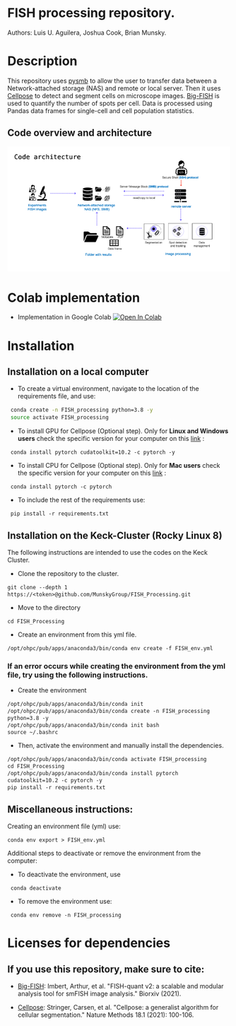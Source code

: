 # FISH processing repository.

Authors: Luis U. Aguilera, Joshua Cook, Brian Munsky.

# Description

This repository uses [pysmb](https://github.com/miketeo/pysmb) to allow the user to transfer data between a Network-attached storage (NAS) and remote or local server. Then it uses [Cellpose](https://github.com/MouseLand/cellpose) to detect and segment cells on microscope images. [Big-FISH](https://github.com/fish-quant/big-fish) is used to quantify the number of spots per cell. Data is processed using Pandas data frames for single-cell and cell population statistics.

## Code overview and architecture

<img src= https://github.com/MunskyGroup/FISH_Processing/raw/main/docs/code_architecture.png alt="drawing" width="1200"/>

# Colab implementation

 * Implementation in Google Colab [![Open In Colab](https://colab.research.google.com/assets/colab-badge.svg)]( https://colab.research.google.com/drive/1CQx4e5MQ0ZsZSQgqtLzVVh53dAg4uaQj?usp=sharing)

# Installation 

## Installation on a local computer

* To create a virtual environment, navigate to the location of the requirements file, and use:
```bash
 conda create -n FISH_processing python=3.8 -y
 source activate FISH_processing
```
* To install GPU for Cellpose (Optional step). Only for **Linux and Windows users** check the specific version for your computer on this [link]( https://pytorch.org/get-started/locally/) :
```
 conda install pytorch cudatoolkit=10.2 -c pytorch -y
```
* To install CPU for Cellpose (Optional step). Only for **Mac users** check the specific version for your computer on this [link]( https://pytorch.org/get-started/locally/) :
```
 conda install pytorch -c pytorch
```
* To include the rest of the requirements use:
```
 pip install -r requirements.txt
```

## Installation on the Keck-Cluster (Rocky Linux 8)

The following instructions are intended to use the codes on the Keck Cluster.

* Clone the repository to the cluster.
```
git clone --depth 1 https://<token>@github.com/MunskyGroup/FISH_Processing.git
```
* Move to the directory
```
cd FISH_Processing 
```
* Create an environment from this yml file.
```
/opt/ohpc/pub/apps/anaconda3/bin/conda env create -f FISH_env.yml
```

###  If an error occurs while creating the environment from the yml file, try using the following instructions.

* Create the environment
```
/opt/ohpc/pub/apps/anaconda3/bin/conda init 
/opt/ohpc/pub/apps/anaconda3/bin/conda create -n FISH_processing python=3.8 -y
/opt/ohpc/pub/apps/anaconda3/bin/conda init bash
source ~/.bashrc
```

* Then, activate the environment and manually install the dependencies.

```
/opt/ohpc/pub/apps/anaconda3/bin/conda activate FISH_processing
cd FISH_Processing
/opt/ohpc/pub/apps/anaconda3/bin/conda install pytorch cudatoolkit=10.2 -c pytorch -y
pip install -r requirements.txt
```

## Miscellaneous instructions:

Creating an environment file (yml) use:
```
conda env export > FISH_env.yml
```

Additional steps to deactivate or remove the environment from the computer:

* To deactivate the environment, use
```
 conda deactivate
```
* To remove the environment use:
```
 conda env remove -n FISH_processing
```

# Licenses for dependencies

## If you use this repository, make sure to cite:

- [Big-FISH](https://github.com/fish-quant/big-fish):
Imbert, Arthur, et al. "FISH-quant v2: a scalable and modular analysis tool for smFISH image analysis." Biorxiv (2021).

- [Cellpose](https://github.com/MouseLand/cellpose):
 Stringer, Carsen, et al. "Cellpose: a generalist algorithm for cellular segmentation." Nature Methods 18.1 (2021): 100-106.
